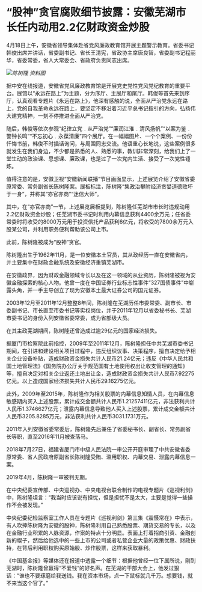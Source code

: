 # “股神”贪官腐败细节披露：安徽芜湖市长任内动用2.2亿财政资金炒股

4月18日上午，安徽省领导集体赴省党风廉政教育馆开展主题警示教育。省委书记韩俊出席并讲话，省委副书记、省长王清宪，省政协主席唐良智，省委副书记程丽华，省委常委，省人大常委会、省政府负责同志出席。

![](https://inews.gtimg.com/newsapp_bt/0/15780825434/1000)_陈树隆 资料图_

据中安在线报道，安徽省党风廉政教育馆是开展党史党性党风党纪教育的重要平台。展馆以“永远在路上”为主题，分为序厅、主展厅和尾厅。韩俊等首先来到序厅，认真观看专题片《永远在路上》，他深有感触的说，全面从严治党永远在路上，党的自我革命永远在路上，要坚定不移沿着习近平总书记指引的方向，弘扬伟大建党精神，一刻不停推进全面从严治党。

随后，韩俊等依次参观“纪律立党﹒从严治党”“廉润江淮﹒清风扬帆”“以案为鉴﹒警钟长鸣”“不忘初心﹒永葆清廉”四个展厅。在一幅幅图片、一个个案例、一份份忏悔书前，韩俊不时插话询问，与周围同志交流。他语重心长地说，这些案例很多就发生在我们身边，不少都是熟悉的人、熟悉的事，教训非常深刻，给我们上了一堂生动的政治课、思想课、廉政课，也是过了一次党内生活、接受了一次党性锤炼。

值得注意的是，安徽卫视“安徽新闻联播”节目画面显示，上述展览介绍了安徽省委原常委、常务副省长陈树隆案。展板标注，陈树隆“集政治攀附经济贪婪道德败坏于一身”，并称其“亦官亦商”“迷信大师”。

其中，在“亦官亦商”一节，上述展览展板提到，陈树隆任芜湖市市长时违规动用2.2亿财政资金炒股；任芜湖市委书记时利用内幕信息获利4400余万元；任省委常委时将收受的8000万元用于投资信托产品获利6亿元，将收受的7800余万元入股某公司，并利用职务便利帮助该公司上市。

此前，陈树隆被成为“股神”贪官。

陈树隆出生于1962年11月，是一位安徽本土官员，其从政经历一直在安徽省内，并主要集中在财政金融系统及安徽经济重镇芜湖市。

在安徽政界，因为财政金融领域专长以及在这一领域的从业资历，陈树隆被视为安徽金融探索的核心人物。他曾一度在中国证券行业标志性事件“327国债事件”中崭露头角，并一手主导创立了现为安徽本土最大证券公司的国元证券。

2003年12月至2011年12月整整8年间，陈树隆在芜湖历任市委常委、副市长、市委副书记、市长直至市委书记等实权岗位，并于2011年12月以省委秘书长、芜湖市委书记的身份入列安徽省委常委，成为省部级大员。

在其主政芜湖期间，陈树隆还曾造成过逾29亿元的国家经济损失。

据厦门市检察院此前指控，2009年至2011年12月，陈树隆担任中共芜湖市委书记期间，在引进和建设相关项目过程中，违反组织议事、决策程序，擅自决定给予相关企业设备补贴，造成财政资金损失共计人民币21.24亿元；违反《中华人民共和国土地管理法》《国务院办公厅关于规范国有土地使用权出让收支管理的通知》等，擅自决定对相关企业返还土地出让金，造成财政资金损失共计人民币7.92275亿元。以上造成国家经济损失共计人民币29.16275亿元。

此外，2009年至2015年，陈树隆作为相关股票的内幕信息知情人员，在内幕信息敏感期内买入上述股票，累计成交金额共计人民币1.21257411亿元，非法获利共计人民币1.3746627亿元；泄露内幕信息导致他人买入上述股票，累计成交金额共计人民币3205.8285万元，非法获利共计人民币3031.1731万元。

2011年入列安徽省委常委后，陈树隆先后兼任了省委秘书长、副省长、常务副省长等职，直至2016年11月被查落马。

2018年7月27日，福建省厦门市中级人民法院一审公开开庭审理了中共安徽省委原常委、省人民政府原副省长陈树隆受贿、滥用职权、内幕交易、泄露内幕信息一案。

2019年4月，陈树隆一审被判无期。

在中央纪委宣传部、中央巡视办、中央电视台联合制作的电视专题片《巡视利剑》中，陈树隆坦言：“我当时应该说有担忧，但是担忧不是太大，主要是觉得一些操作不会被发现。”

中央纪委纪检监察室工作人员在专题片《巡视利剑》第三集《震慑常在》中表示，有人吹捧陈树隆为安徽的股神，陈树隆利用自己熟悉股票、期货交易的专长，以及在金融行业积累的人脉资源，作案的特点十分明显。表面上打着招商引资、金融创新的幌子，然后给他选中的一些上市的公司或者私营企业大量的政策优惠、财政扶持，在背后利用职权购买原始股、炒作股票，这样来获取暴利。

《中国基金报》等媒体还在报道中透露一个细节：根据他曾经一位下属所说，刚到芜湖时，陈树隆曾赢得“不爱钱”的好名声。在芜湖的干部大会上，他发过狠话：“谁也不要琢磨给我送钱。我在资本市场，点一下鼠标就几千万。想要钱，就不来当这个官了。”

